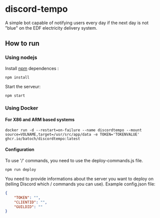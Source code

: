 # discord-tempo

A simple bot capable of notifying users every day if the next day is not "blue" on the EDF electricity delivery system.

## How to run

### Using nodejs

Install [npm](https://docs.npmjs.com/getting-started/what-is-npm) dependences :

```shell
npm install
```

Start the serveur:

```shell
npm start
```

### Using Docker

#### For X86 and ARM based systems

```shell
docker run -d --restart=on-failure --name discordtempo --mount source=VOLNAME,target=/usr/src/app/data -e TOKEN='TOKENVALUE' ghcr.io/batoch/discordtempo:latest
```

#### Configuration

To use '/' commands, you need to use the deploy-commands.js file.

```shell
npm run deploy
```

You need to provide informations about the server you want to deploy on (telling Discord which / commands you can use).
Example config.json file:

```json
{
    "TOKEN": "",
    "CLIENTID": "",
    "GUILDID": ""
}
```
